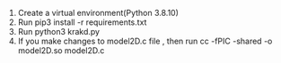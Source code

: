 1. Create a virtual environment(Python 3.8.10)
2. Run pip3 install -r requirements.txt
3. Run python3 krakd.py
4. If you make changes to model2D.c file , then run  cc -fPIC -shared -o model2D.so model2D.c
